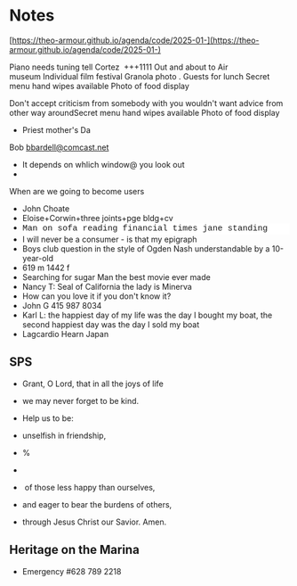 # Notes

[https://theo-armour.github.io/agenda/code/2025-01-](https://theo-armour.github.io/agenda/code/2025-01-)

Piano needs tuning tell Cortez&nbsp;
+++1111
Out and about to Air museum&nbsp;Individual film festival
Granola photo . Guests for lunch
Secret menu hand wipes available&nbsp;Photo of food display&nbsp;

Don't accept criticism from somebody with you wouldn't want advice from other way aroundSecret menu hand wipes available Photo of food display&nbsp;

* Priest mother's Da

Bob [bbardell@comcast.net](mailto:bbardell@comcast.net)

* It depends on whlich window@ you look out
* 

When are we going to become users

* John Choate
* Eloise+Corwin+three joints+pge bldg+cv
* <div style="background-color: rgb(255, 255, 255); font-family: Consolas, &quot;Courier New&quot;, monospace; font-size: 15px; line-height: 20px; white-space: pre;">Man on sofa reading financial times jane standing
* I will never be a consumer - is that my epigraph
* Boys club question in the style of Ogden Nash understandable by a 10-year-old
* 619 m 1442 f
* Searching for sugar Man the best movie ever made
* Nancy T: Seal of California the lady is Minerva&nbsp;
* How can you love it if you don't know it?
* John G 415 987 8034
* Karl L: the happiest day of my life was the day I bought my boat, the second happiest day was the day I sold my boat
* Lagcardio Hearn Japan

## SPS

* Grant, O Lord, that in all the joys of life
* we may never forget to be kind.
* Help us to be:
* unselfish in friendship,
* %
* 

* &nbsp;of those less happy than ourselves,

* and eager to bear the burdens of others,
* through Jesus Christ our Savior. Amen.

## Heritage on the Marina

* Emergency #628 789 2218